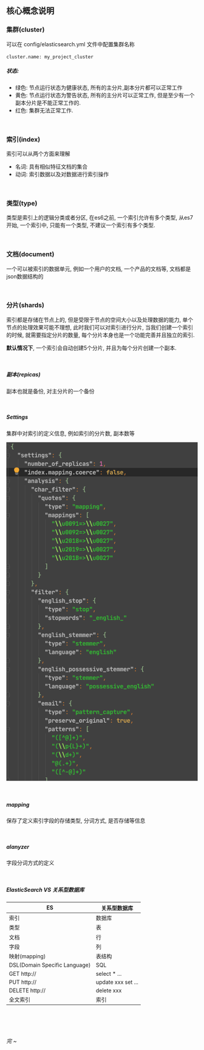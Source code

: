 ## 核心概念说明

### 集群(cluster)

可以在 config/elasticsearch.yml 文件中配置集群名称

`cluster.name: my_project_cluster`

##### 状态:

- 绿色: 节点运行状态为健康状态, 所有的主分片,副本分片都可以正常工作
- 黄色: 节点运行状态为警告状态, 所有的主分片可以正常工作, 但是至少有一个副本分片是不能正常工作的.
- 红色: 集群无法正常工作.

<br>

### 索引(index)

索引可以从两个方面来理解

- 名词: 具有相似特征文档的集合
- 动词: 索引数据以及对数据进行索引操作

<br>

### 类型(type)

类型是索引上的逻辑分类或者分区, 在es6之前, 一个索引允许有多个类型, 从es7开始, 一个索引中, 只能有一个类型, 不建议一个索引有多个类型.

<br>

### 文档(document)

一个可以被索引的数据单元, 例如一个用户的文档, 一个产品的文档等, 文档都是json数据结构的

<br>

### 分片(shards)

索引都是存储在节点上的, 但是受限于节点的空间大小以及处理数据的能力, 单个节点的处理效果可能不理想, 此时我们可以对索引进行分片, 当我们创建一个索引的时候, 就需要指定分片的数量, 每个分片本身也是一个功能完善并且独立的索引.

**默认情况下**, 一个索引会自动创建5个分片, 并且为每个分片创建一个副本.

<br>

##### 副本(repicas)

副本也就是备份, 对主分片的一个备份

<br>

##### Settings

集群中对索引的定义信息, 例如索引的分片数, 副本数等

![settings](assess/image-20210130185955339.png)

<br>

##### mapping

保存了定义索引字段的存储类型, 分词方式, 是否存储等信息

<br>

##### alanyzer

字段分词方式的定义

<br>

##### ElasticSearch VS 关系型数据库

| ES                            | 关系型数据库       |
| ----------------------------- | ------------------ |
| 索引                          | 数据库             |
| 类型                          | 表                 |
| 文档                          | 行                 |
| 字段                          | 列                 |
| 映射(mapping)                 | 表结构             |
| DSL(Domain Specific Language) | SQL                |
| GET http://                   | select * ...       |
| PUT http://                   | update xxx set ... |
| DELETE http://                | delete xxx         |
| 全文索引                      | 索引               |

<br>

<br>

<br>

###### 完 ~